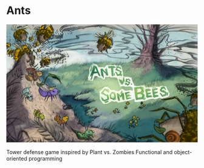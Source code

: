 # Ants

![ants graphical interface](https://github.com/enrico-cruvinel/CS-61A/blob/master/ants/ants_demo.PNG)

Tower defense game inspired by Plant vs. Zombies 
Functional and object-oriented programming 
